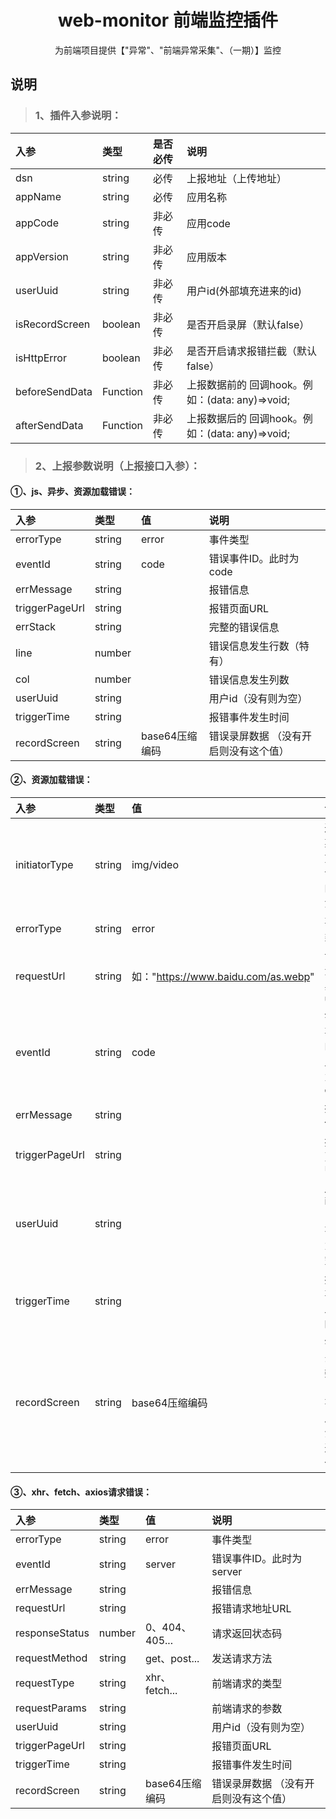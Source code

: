 <div style="text-align: center;">
    <h1>web-monitor 前端监控插件</h1>
    <p>
    为前端项目提供【"异常"、"前端异常采集"、（一期）】监控
   </p>
</div>

## 说明
>  ### 1、插件入参说明：


  |  入参    |  类型     |   是否必传    |  说明    |
  | :------ | :------ | :------ |  :------ |
  | dsn    | string    | 必传    |  上报地址（上传地址）   |
  | appName    | string    | 必传    |  应用名称    |
  | appCode    | string    | 非必传    |  应用code    |
  | appVersion    | string    | 非必传    |   应用版本    |
  | userUuid    | string    | 非必传    |  用户id(外部填充进来的id)    |
  | isRecordScreen    | boolean    | 非必传    |  是否开启录屏（默认false）    |
  | isHttpError    | boolean    | 非必传    | 是否开启请求报错拦截（默认false）   |
  | beforeSendData    | Function    | 非必传    |  上报数据前的 回调hook。例如：(data: any)=>void;   |
  | afterSendData    | Function    | 非必传    |  上报数据后的 回调hook。例如：(data: any)=>void;    |


  
> ### 2、上报参数说明（上报接口入参）：

 #### ①、js、异步、资源加载错误：
  
  |  入参    |  类型     |   值   |  说明    |
  | :------ | :------ | :------ |  :------ |
  | errorType    | string    | error    |   事件类型  |
  | eventId    | string    | code    |   错误事件ID。此时为code  |
  | errMessage    | string    |     |   报错信息  |
  | triggerPageUrl    | string    |     |   报错页面URL  |
  | errStack    | string    |     |   完整的错误信息  |
  | line    | number    |     |   错误信息发生行数（特有）  |
  | col    | number    |     |   错误信息发生列数  |
  | userUuid    | string    |     |   用户id（没有则为空）  |
  | triggerTime    | string    |     |   报错事件发生时间  |
  | recordScreen    | string    |  base64压缩编码   |   错误录屏数据 （没有开启则没有这个值） |

  #### ②、资源加载错误：

  |  入参    |  类型     |   值   |  说明    |
  | :------ | :------ | :------ |  :------ |
  | initiatorType    | string    | img/video    |   通过某种方式请求的资源 |
  | errorType    | string    | error    |   事件类型  |
  | requestUrl    | string    |  如："https://www.baidu.com/as.webp"   |   请求资源具体url |
  | eventId    | string    | code    |   错误事件ID。此时为code  |
  | errMessage    | string    |     |   报错信息  |
  | triggerPageUrl    | string    |     |   报错页面URL  |
  | userUuid    | string    |     |   用户id（没有则为空）  |
  | triggerTime    | string    |     |   报错事件发生时间  |
  | recordScreen    | string    |  base64压缩编码   |   错误录屏数据 （没有开启则没有这个值） |

  #### ③、xhr、fetch、axios请求错误：

  |  入参    |  类型     |   值   |  说明    |
  | :------ | :------ | :------ |  :------ |
  | errorType    | string    | error    |   事件类型  |
  | eventId    | string    | server    |   错误事件ID。此时为server  |
  | errMessage    | string    |     |   报错信息  |
  | requestUrl    | string    |     |   报错请求地址URL  |
  | responseStatus    | number    |  0、404、405...   |   请求返回状态码  |
  | requestMethod    | string    |   get、post...  |   发送请求方法  |
  | requestType    | string    |   xhr、fetch...  |   前端请求的类型  |
  | requestParams    | string    |     |   前端请求的参数  |
  | userUuid    | string    |     |   用户id（没有则为空）  |
  | triggerPageUrl    | string    |     |   报错页面URL  |
  | triggerTime    | string    |     |   报错事件发生时间  |
  | recordScreen    | string    |  base64压缩编码   |   错误录屏数据 （没有开启则没有这个值） |